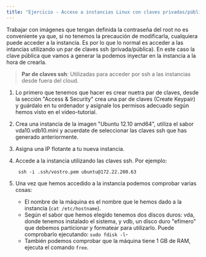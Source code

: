 ```yaml
---
title: "Ejercicio - Acceso a instancias Linux con claves privadas/públicas"
---
```


Trabajar con imágenes que tengan definida la contraseña del root no es conveniente ya que, si no tenemos la precaución de modificarla, cualquiera puede acceder a la instancia. Es por lo que lo normal es acceder a las intancias utilizando un par de claves ssh (privada/pública). En este caso la clave pública que vamos a generar la podemos inyectar en la instancia a la hora de crearla.

> **Par de claves ssh**: Utilizadas para acceder por ssh a las instancias desde fuera del cloud.

1. Lo primero que tenemos que hacer es crear nuetra par de claves, desde la sección "Access &amp; Security" crea una par de claves (Create Keypair) y guárdalo en tu ordenador y asígnale los permisos adecuado según hemos visto en el video-tutorial.
2. Crea una instancia de la imagen "Ubuntu 12.10 amd64", utiliza el sabor vda10.vdb10.mini y acuerdate de seleccionar las claves ssh que has generado anteriormente.
3. Asigna una IP flotante a tu nueva instancia.
4. Accede a la instancia utilizando las claves ssh. Por ejemplo:

        ssh -i .ssh/vostro.pem ubuntu@172.22.200.63

5. Una vez que hemos accedido a la instancia podemos comprobar varias cosas:

    * El nombre de la máquina es el nombre que le hemos dado a la instancia (`cat /etc/hostname`).
    * Según el sabor que hemos elegido tenemos dos discos duros: vda, donde tenemos instalado el sistema, y vdb, un disco duro "efímero" que debemos particionar y formatear para utilizarlo. Puede comprobarlo ejecutando: `sudo fdisk -l`-
    * También podemos comprobar que la máquina tiene 1 GB de RAM, ejecuta el comando `free`.


